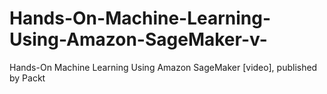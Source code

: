 # Hands-On-Machine-Learning-Using-Amazon-SageMaker-v-
Hands-On Machine Learning Using Amazon SageMaker [video], published by Packt
